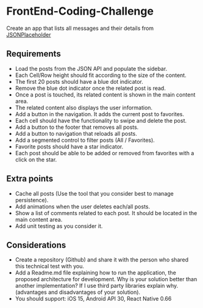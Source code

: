 # FrontEnd-Coding-Challenge


Create an app that lists all messages and their details from [JSONPlaceholder](https://jsonplaceholder.typicode.com/)
## Requirements

- Load the posts from the JSON API and populate the sidebar.
- Each Cell/Row height should fit according to the size of the content.
- The first 20 posts should have a blue dot indicator.
- Remove the blue dot indicator once the related post is read.
- Once a post is touched, its related content is shown in the main content area.
- The related content also displays the user information.
- Add a button in the navigation. It adds the current post to favorites.
- Each cell should have the functionality to swipe and delete the post.
- Add a button to the footer that removes all posts.
- Add a button to navigation that reloads all posts.
- Add a segmented control to filter posts (All / Favorites).
- Favorite posts should have a star indicator.
- Each post should be able to be added or removed from favorites with a click on the star.

## Extra points

- Cache all posts (Use the tool that you consider best to manage persistence).
- Add animations when the user deletes each/all posts.
- Show a list of comments related to each post. It should be located in the main content area.
- Add unit testing as you consider it.

## Considerations

- Create a repository (Github) and share it with the person who shared this technical test with you.
- Add a Readme.md file explaining how to run the application, the proposed architecture for development. Why is your solution better than another implementation? If I use third party libraries explain why. (advantages and disadvantages of your solution).
- You should support: iOS 15, Android API 30, React Native 0.66

